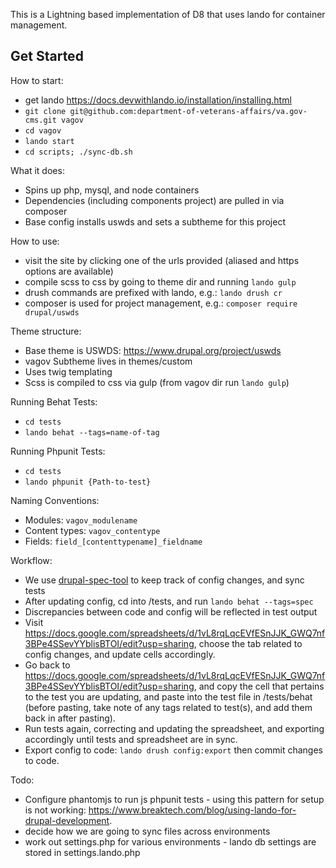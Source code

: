 This is a Lightning based implementation of D8 that uses lando for container management.

## Get Started
How to start:
* get lando https://docs.devwithlando.io/installation/installing.html
* `git clone git@github.com:department-of-veterans-affairs/va.gov-cms.git vagov`
* `cd vagov`
* `lando start`
* `cd scripts; ./sync-db.sh`

What it does:
* Spins up php, mysql, and node containers
* Dependencies (including components project) are pulled in via composer
* Base config installs uswds and sets a subtheme for this project

How to use:
* visit the site by clicking one of the urls provided (aliased and https options are available)
* compile scss to css by going to theme dir and running `lando gulp`
* drush commands are prefixed with lando, e.g.: `lando drush cr`
* composer is used for project management, e.g.: `composer require drupal/uswds`

Theme structure:
* Base theme is USWDS: https://www.drupal.org/project/uswds
* vagov Subtheme lives in themes/custom
* Uses twig templating
* Scss is compiled to css via gulp (from vagov dir run `lando gulp`)

Running Behat Tests:
* `cd tests`
* `lando behat --tags=name-of-tag`

Running Phpunit Tests:
* `cd tests`
* `lando phpunit {Path-to-test}`

Naming Conventions:
* Modules: `vagov_modulename`
* Content types: `vagov_contentype`
* Fields: `field_[contenttypename]_fieldname`

Workflow:
* We use [drupal-spec-tool](https://github.com/acquia/drupal-spec-tool) to keep track of config changes, and sync tests
* After updating config, cd into /tests, and run `lando behat --tags=spec`
* Discrepancies between code and config will be reflected in test output
* Visit https://docs.google.com/spreadsheets/d/1vL8rqLqcEVfESnJJK_GWQ7nf3BPe4SSevYYblisBTOI/edit?usp=sharing, choose the tab
related to config changes, and update cells accordingly.
* Go back to https://docs.google.com/spreadsheets/d/1vL8rqLqcEVfESnJJK_GWQ7nf3BPe4SSevYYblisBTOI/edit?usp=sharing, and copy the cell that
pertains to the test you are updating, and paste into the test file in /tests/behat (before pasting, take note of any tags related to test(s), and add them back in after pasting).
* Run tests again, correcting and updating the spreadsheet, and exporting accordingly until tests and spreadsheet are in sync.
* Export config to code: `lando drush config:export` then commit changes to code.

Todo:
* Configure phantomjs to run js phpunit tests - using this pattern for setup is not working: https://www.breaktech.com/blog/using-lando-for-drupal-development.
* decide how we are going to sync files across environments
* work out settings.php for various environments - lando db settings are stored in settings.lando.php
